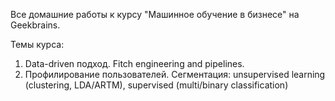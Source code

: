 Все домашние работы к курсу "Машинное обучение в бизнесе" на Geekbrains.

Темы курса:
 
1. Data-driven подход. Fitch engineering and pipelines.
2. Профилирование пользователей. Сегментация: unsupervised learning (clustering, LDA/ARTM), supervised (multi/binary classification)
